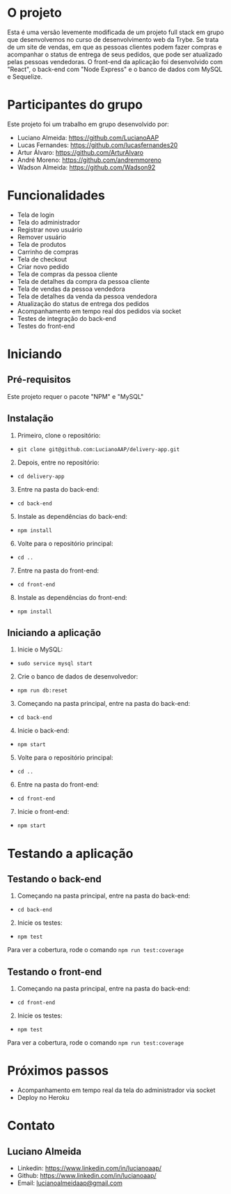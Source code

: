 # O projeto

Esta é uma versão levemente modificada de um projeto full stack em grupo que desenvolvemos no curso de desenvolvimento web da Trybe. Se trata de um site de vendas, em que as pessoas clientes podem fazer compras e acompanhar o status de entrega de seus pedidos, que pode ser atualizado pelas pessoas vendedoras. O front-end da aplicação foi desenvolvido com "React", o back-end com "Node Express" e o banco de dados com MySQL e Sequelize.

# Participantes do grupo

Este projeto foi um trabalho em grupo desenvolvido por:

- Luciano Almeida: https://github.com/LucianoAAP
- Lucas Fernandes: https://github.com/lucasfernandes20
- Artur Álvaro: https://github.com/ArturAlvaro
- André Moreno: https://github.com/andremmoreno
- Wadson Almeida: https://github.com/Wadson92

# Funcionalidades

- Tela de login
- Tela do administrador
- Registrar novo usuário
- Remover usuário
- Tela de produtos
- Carrinho de compras
- Tela de checkout
- Criar novo pedido
- Tela de compras da pessoa cliente
- Tela de detalhes da compra da pessoa cliente
- Tela de vendas da pessoa vendedora
- Tela de detalhes da venda da pessoa vendedora
- Atualização do status de entrega dos pedidos
- Acompanhamento em tempo real dos pedidos via socket
- Testes de integração do back-end
- Testes do front-end

# Iniciando

## Pré-requisitos

Este projeto requer o pacote "NPM" e "MySQL"

## Instalação

1. Primeiro, clone o repositório:
- `git clone git@github.com:LucianoAAP/delivery-app.git`
2. Depois, entre no repositório:
- `cd delivery-app`
3. Entre na pasta do back-end:
- `cd back-end`
5. Instale as dependências do back-end:
- `npm install`
6. Volte para o repositório principal:
- `cd ..`
7. Entre na pasta do front-end:
- `cd front-end`
8. Instale as dependências do front-end:
- `npm install`

## Iniciando a aplicação

1. Inicie o MySQL:
- `sudo service mysql start`
2. Crie o banco de dados de desenvolvedor:
- `npm run db:reset`
3. Começando na pasta principal, entre na pasta do back-end:
- `cd back-end`
4. Inicie o back-end:
- `npm start`
5. Volte para o repositório principal:
- `cd ..`
6. Entre na pasta do front-end:
- `cd front-end`
7. Inicie o front-end:
- `npm start`

# Testando a aplicação

## Testando o back-end

1. Começando na pasta principal, entre na pasta do back-end:
- `cd back-end`
2. Inicie os testes:
- `npm test`

Para ver a cobertura, rode o comando `npm run test:coverage`

## Testando o front-end

1. Começando na pasta principal, entre na pasta do back-end:
- `cd front-end`
2. Inicie os testes:
- `npm test`

Para ver a cobertura, rode o comando `npm run test:coverage`

# Próximos passos

- Acompanhamento em tempo real da tela do administrador via socket
- Deploy no Heroku

# Contato

## Luciano Almeida

- Linkedin: https://www.linkedin.com/in/lucianoaap/
- Github: https://www.linkedin.com/in/lucianoaap/
- Email: lucianoalmeidaap@gmail.com
